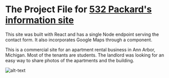 # The Project File for [ 532 Packard's information site ]( http://www.532packard.com )

This site was built with React and has a single Node endpoint serving the contact form. It also incorporates Google Maps through a component.   

This is a commercial site for an apartment rental business in Ann Arbor, Michigan.  Most of the tenants are students.  The landlord was looking for an easy way to share photos of the apartments and the building. 

![alt-text][screenshot]

[screenshot]: https://s3.us-east-2.amazonaws.com/cameronprofilephotos/532packard.png "Screen shot of 532 Packard Street's site" 


